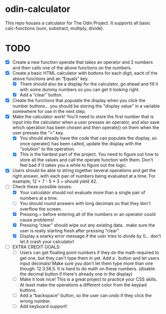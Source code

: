 # odin-calculator
This repo houses a calculator for The Odin Project.
It supports all basic calc-functions (sum, substract, multiply, divide).

# TODO
- [x] Create a new function operate that takes an operator and 2 numbers and then calls one of the above functions on the numbers.
- [x] Create a basic HTML calculator with buttons for each digit, each of the above functions and an “Equals” key.
  - [x] There should also be a display for the calculator, go ahead and fill it with some dummy numbers so you can get it looking right.
  - [x] Add a “clear” button.
- [x] Create the functions that populate the display when you click the number buttons… you should be storing the "display value" in a variable somewhere for use in the next step.
- [x] Make the calculator work! You'll need to store the first number that is input into the calculator when a user presses an operator, and also save which operation has been chosen and then operate() on them when the user presses the “=” key.
  - [x] You should already have the code that can populate the display, so once operate() has been called, update the display with the "solution" to the operation.
  - [x] This is the hardest part of the project. You need to figure out how to store all the values and call the operate function with them. Don't feel bad if it takes you a while to figure out the logic.
- [x] Users should be able to string together several operations and get the right answer, with each pair of numbers being evaluated at a time. For example, 12 + 7 - 5 * 3 = should yield 42.
- [ ] Check these possible issues:
  - [x] Your calculator should not evaluate more than a single pair of numbers at a time.
  - [ ] You should round answers with long decimals so that they don't overflow the screen.
  - [x] Pressing = before entering all of the numbers or an operator could cause problems!
  - [x] Pressing “clear” should wipe out any existing data.. make sure the user is really starting fresh after pressing “clear”.
  - [x] Display a snarky error message if the user tries to divide by 0… don't let it crash your calculator!
- [ ] EXTRA CREDIT GOALS:
  - [ ] Users can get floating point numbers if they do the math required to get one, but they can't type them in yet. Add a . button and let users input decimals! Make sure you don't let them type more than one though: 12.3.56.5. It is hard to do math on these numbers. (disable the decimal button if there's already one in the display)
  - [ ] Make it look nice! This is a great project to practice your CSS skills. At least make the operations a different color from the keypad buttons.
  - [ ] Add a “backspace” button, so the user can undo if they click the wrong number.
  - [ ] Add keyboard support!